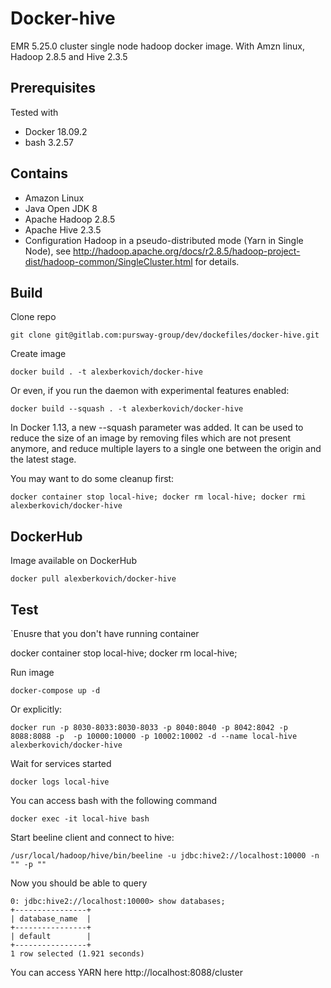 # Docker-hive

EMR 5.25.0 cluster single node hadoop docker image. With Amzn linux, Hadoop 2.8.5 and Hive 2.3.5

## Prerequisites
Tested with

- Docker 18.09.2
- bash 3.2.57

## Contains
- Amazon Linux
- Java Open JDK 8
- Apache Hadoop 2.8.5
- Apache Hive 2.3.5
- Configuration Hadoop in a pseudo-distributed mode (Yarn in Single Node), 
see http://hadoop.apache.org/docs/r2.8.5/hadoop-project-dist/hadoop-common/SingleCluster.html for details. 

## Build

Clone repo

```
git clone git@gitlab.com:pursway-group/dev/dockefiles/docker-hive.git
```

Create image

```
docker build . -t alexberkovich/docker-hive
```

Or even, if you run the daemon with experimental features enabled: 

```
docker build --squash . -t alexberkovich/docker-hive
```

In Docker 1.13, a new --squash parameter was added. It can be used to reduce the size of an image by removing files 
which are not present anymore, and reduce multiple layers to a single one between the origin and the latest stage. 



You may want to do some cleanup first:

```
docker container stop local-hive; docker rm local-hive; docker rmi alexberkovich/docker-hive
```

## DockerHub

Image available on DockerHub

```
docker pull alexberkovich/docker-hive
```

## Test

`Enusre that you don't have running container

docker container stop local-hive; docker rm local-hive; 

Run image
```
docker-compose up -d
```

Or explicitly:

```
docker run -p 8030-8033:8030-8033 -p 8040:8040 -p 8042:8042 -p 8088:8088 -p  -p 10000:10000 -p 10002:10002 -d --name local-hive alexberkovich/docker-hive
```


Wait for services started

```
docker logs local-hive
```

You can access bash with the following command

```
docker exec -it local-hive bash
```

Start beeline client and connect to hive:

```
/usr/local/hadoop/hive/bin/beeline -u jdbc:hive2://localhost:10000 -n "" -p ""
```

Now you should be able to query

```
0: jdbc:hive2://localhost:10000> show databases;
+----------------+
| database_name  |
+----------------+
| default        |
+----------------+
1 row selected (1.921 seconds)
```


You can access YARN here http://localhost:8088/cluster

